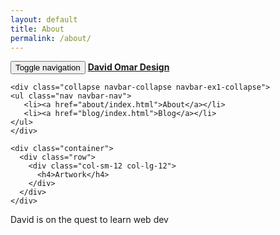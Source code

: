 ```yaml
---
layout: default
title: About
permalink: /about/
---
```


<!-- START NAV -->
<nav class="navbar navbar-fixed-top navbar-default" role="navigation">
    <div class="container">
    <div class="navbar-header">
    <button type="button" class="navbar-toggle" data-toggle="collapse" data-target=".navbar-ex1-collapse">
      <span class="sr-only">Toggle navigation</span>
      <span class="icon-bar"></span>
      <span class="icon-bar"></span>
      <span class="icon-bar"></span>
    </button>
    <a class="navbar-brand" href="#"><b>David Omar Design</b></a>
    </div>

    <div class="collapse navbar-collapse navbar-ex1-collapse">
    <ul class="nav navbar-nav">
       <li><a href="about/index.html">About</a></li>
       <li><a href="blog/index.html">Blog</a></li>
    </ul>
    </div>  
</nav>
<!-- END NAV -->

<!-- START JUMBOTRON -->
<div class="jumbotron">     
  
    <div class="container">
      <div class="row">
        <div class="col-sm-12 col-lg-12">
          <h4>Artwork</h4>
        </div>
      </div>
    </div>
</div> 
<!-- END JUMBOTRON -->

David is on the quest to learn web dev



